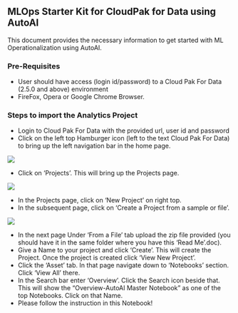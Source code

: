 ## MLOps Starter Kit for CloudPak for Data using AutoAI

This document provides the necessary information to get started with ML Operationalization using AutoAI.


### Pre-Requisites

+ User should have access (login id/password) to a Cloud Pak For Data (2.5.0 and above) environment
+ FireFox, Opera or Google Chrome Browser.


### Steps to import the Analytics Project

+ Login to Cloud Pak For Data with the provided url, user id and password
+ Click on the left top Hamburger icon (left to the text Cloud Pak For Data) to bring up the left navigation bar in the home page.


![](images/Images1.png)

+ Click on ‘Projects’. This will bring up the Projects page.

![](images/Images2.png)

+ In the Projects page, click on ‘New Project’ on right top.
+ In the subsequent page, click on ‘Create a Project from a sample or file’.

![](images/Images3.png)


+ In the next page Under ‘From a File’ tab upload the zip file provided (you should have it in the same folder where you have this ‘Read Me’.doc). 
+ Give a Name to your project and click ‘Create’. This will create the Project. Once the project is created click ‘View New Project’.
+ Click the ‘Asset’ tab. In that page navigate down to ‘Notebooks’ section. Click ‘View All’ there.
+ In the Search bar enter ‘Overview’. Click the Search icon beside that. This will show the “Overview-AutoAI Master Notebook” as one of the top Notebooks. Click on that Name.
+ Please follow the instruction in this Notebook!  
